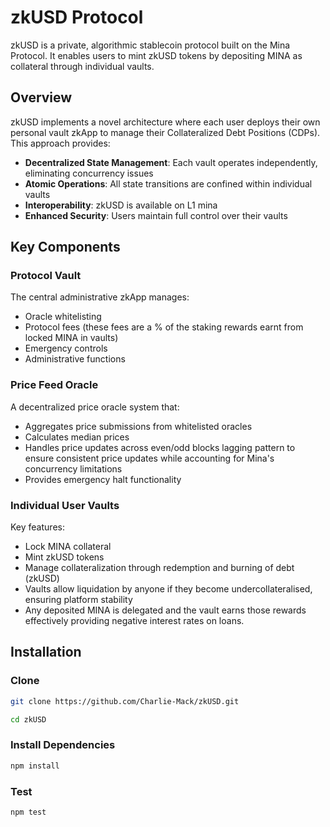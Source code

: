 # zkUSD Protocol

zkUSD is a private, algorithmic stablecoin protocol built on the Mina Protocol. It enables users to mint zkUSD tokens by depositing MINA as collateral through individual vaults.

## Overview

zkUSD implements a novel architecture where each user deploys their own personal vault zkApp to manage their Collateralized Debt Positions (CDPs). This approach provides:

- **Decentralized State Management**: Each vault operates independently, eliminating concurrency issues
- **Atomic Operations**: All state transitions are confined within individual vaults
- **Interoperability**: zkUSD is available on L1 mina
- **Enhanced Security**: Users maintain full control over their vaults

## Key Components

### Protocol Vault

The central administrative zkApp manages:

- Oracle whitelisting
- Protocol fees (these fees are a % of the staking rewards earnt from locked MINA in vaults)
- Emergency controls
- Administrative functions

### Price Feed Oracle

A decentralized price oracle system that:

- Aggregates price submissions from whitelisted oracles
- Calculates median prices
- Handles price updates across even/odd blocks lagging pattern to ensure consistent price updates while accounting for Mina's concurrency limitations
- Provides emergency halt functionality

### Individual User Vaults

Key features:

- Lock MINA collateral
- Mint zkUSD tokens
- Manage collateralization through redemption and burning of debt (zkUSD)
- Vaults allow liquidation by anyone if they become undercollateralised, ensuring platform stability
- Any deposited MINA is delegated and the vault earns those rewards effectively providing negative interest rates on loans.

## Installation

### Clone

```sh
git clone https://github.com/Charlie-Mack/zkUSD.git

cd zkUSD
```

### Install Dependencies

```sh
npm install
```

### Test

```sh
npm test
```
